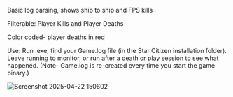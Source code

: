 Basic log parsing, shows ship to ship and FPS kills

Filterable: Player Kills and Player Deaths

Color coded- player deaths in red


Use: Run .exe, find your Game.log file (in the Star Citizen installation folder). Leave running to monitor, or run after a death or play session to see what happened. (Note- Game.log is re-created every time you start the game binary.)


![Screenshot 2025-04-22 150602](https://github.com/user-attachments/assets/2dd61f3a-f228-421f-aa4e-96c81df4475f)

